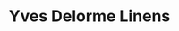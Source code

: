 ---
title: "Yves Delorme Linens"
url: /charlottesville/yves-delorme-linens/
shop: interior decoration
---